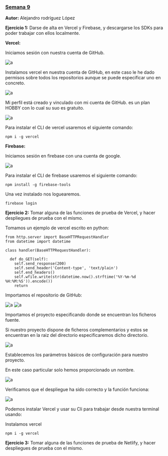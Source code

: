 
### [Semana 9](http://jj.github.io/IV/documentos/temas/Serverless)

**Autor:** Alejandro rodríguez López

**Ejercicio 1:**
Darse de alta en Vercel y Firebase, y descargarse los SDKs para poder trabajar con ellos localmente.

**Vercel:**

Iniciamos sesión con nuestra cuenta de GitHub.

![a](1.png)

Instalamos vercel en nuestra cuenta de GitHub, en este caso le he dado permisos sobre todos los repositorios aunque se puede especificar uno en concreto.

![a](2.png)


Mi perfil está creado y vinculado con mi cuenta de GitHub.
es un plan HOBBY con lo cual su suo es gratuito.

![a](3.png)


Para instalar el CLI de vercel usaremos el siguiente comando:

`npm i -g vercel`


**Firebase:**

Iniciamos sesión en firebase con una cuenta de google.

![a](4.png)

Para instalar el CLI de firebase usaremos el siguiente comando:


`npm install -g firebase-tools`

Una vez instalado nos loguearemos.

`firebase login`

**Ejercicio 2:**
Tomar alguna de las funciones de prueba de Vercel, y hacer despliegues de prueba con el mismo.

Tomamos un ejemplo de vercel escrito en python:

```
from http.server import BaseHTTPRequestHandler
from datetime import datetime

class handler(BaseHTTPRequestHandler):

  def do_GET(self):
    self.send_response(200)
    self.send_header('Content-type', 'text/plain')
    self.end_headers()
    self.wfile.write(str(datetime.now().strftime('%Y-%m-%d %H:%M:%S')).encode())
    return

```
Importamos el repositorio de GitHub:

![a](5.png)
![a](6.png)

Importamos el proyecto especificando donde se encuentran los ficheros fuente.

Si nuestro proyecto dispone de ficheros complementarios y estos se encuentran en la raiz del directorio especificaremos dicho directorio.

![a](7.png)

Establecemos los parámetros básicos de configuración para nuestro proyecto.

En este caso particular solo hemos proporcionado un nombre.

![a](8.png)

Verificamos que el despliegue ha sido correcto y la función funciona:

![a](9.png)

Podemos instalar Vercel y usar su Cli para trabajar desde nuestra terminal usando:

Instalamos vercel 

`npm i -g vercel`


**Ejercicio 3:**
Tomar alguna de las funciones de prueba de Netlify, y hacer despliegues de prueba con el mismo.